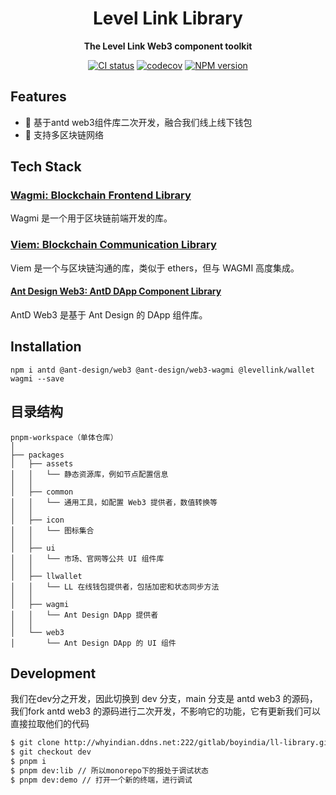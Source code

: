 <div align="center">

<h1 align="center">Level Link Library</h1>

<b>The Level Link Web3 component toolkit</b>

[![CI status][github-action-image]][github-action-url] [![codecov][codecov-image]][codecov-url] [![NPM version][npm-image]][npm-url]

[github-action-image]: https://github.com/ant-design/ant-design-web3/workflows/Test/badge.svg
[github-action-url]: https://github.com/ant-design/ant-design-web3/actions/workflows/test.yml
[codecov-image]: https://img.shields.io/codecov/c/github/ant-design/ant-design-web3/master.svg?style=flat-square
[codecov-url]: https://codecov.io/gh/ant-design/ant-design-web3/branch/master
[npm-image]: https://img.shields.io/npm/v/@ant-design/web3.svg?style=flat-square
[npm-url]: https://npmjs.org/package/@ant-design/web3
[download-image]: https://img.shields.io/npm/dm/@ant-design/web3.svg?style=flat-square
[download-url]: https://npmjs.org/package/@ant-design/web3
[dumi-image]: https://img.shields.io/badge/docs%20by-dumi-blue?style=flat-square
[dumi-url]: https://github.com/umijs/dumi
[antd-image]: https://img.shields.io/badge/-Ant%20Design-blue?labelColor=black&logo=antdesign&style=flat-square
[antd-url]: https://ant.design
[twitter-image]: https://img.shields.io/twitter/follow/AntDesignWeb3.svg?label=Ant%20Design%20Web3
[twitter-url]: https://twitter.com/AntDesignWeb3
[bundlephobia-image]: https://badgen.net/bundlephobia/minzip/@ant-design/web3?style=flat-square

</div>

## Features

- 🎨 基于antd web3组件库二次开发，融合我们线上线下钱包
- 🔌 支持多区块链网络

## Tech Stack

### [Wagmi: Blockchain Frontend Library](<[链接地址](https://1.x.wagmi.sh/)>)

Wagmi 是一个用于区块链前端开发的库。

### [Viem: Blockchain Communication Library](<[链接地址](https://viem.sh/)>)

Viem 是一个与区块链沟通的库，类似于 ethers，但与 WAGMI 高度集成。

#### [Ant Design Web3: AntD DApp Component Library](<[链接地址](https://web3.ant.design/)>)

AntD Web3 是基于 Ant Design 的 DApp 组件库。

## Installation

```shell
npm i antd @ant-design/web3 @ant-design/web3-wagmi @levellink/wallet wagmi --save
```

## 目录结构

```
pnpm-workspace（单体仓库）
│
├── packages
│   ├── assets
│   │   └── 静态资源库，例如节点配置信息
│   │
│   ├── common
│   │   └── 通用工具，如配置 Web3 提供者，数值转换等
│   │
│   ├── icon
│   │   └── 图标集合
│   │
│   ├── ui
│   │   └── 市场、官网等公共 UI 组件库
│   │
│   ├── llwallet
│   │   └── LL 在线钱包提供者，包括加密和状态同步方法
│   │
│   ├── wagmi
│   │   └── Ant Design DApp 提供者
│   │
│   └── web3
│       └── Ant Design DApp 的 UI 组件

```

## Development

我们在dev分之开发，因此切换到 dev 分支，main 分支是 antd web3 的源码，我们fork antd web3 的源码进行二次开发，不影响它的功能，它有更新我们可以直接拉取他们的代码

```bash
$ git clone http://whyindian.ddns.net:222/gitlab/boyindia/ll-library.git
$ git checkout dev
$ pnpm i
$ pnpm dev:lib // 所以monorepo下的报处于调试状态
$ pnpm dev:demo // 打开一个新的终端，进行调试
```
